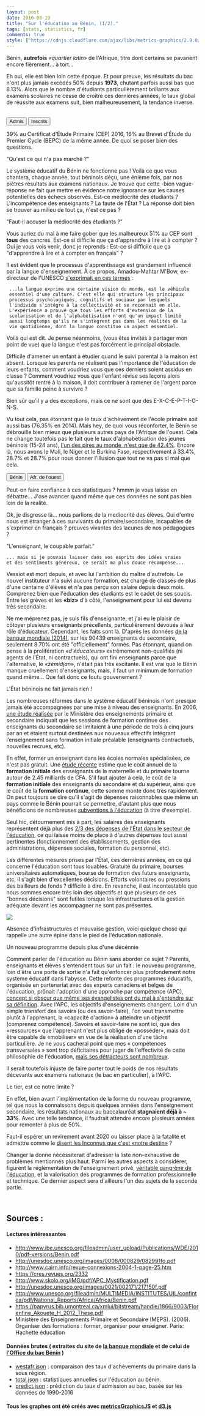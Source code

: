 ```yaml
---
layout: post
date: 2016-08-19
title: "Sur l'éducation au Bénin, (1/2)."
tags: [stats, statistics, fr]
comments: true
style: ["https://cdnjs.cloudflare.com/ajax/libs/metrics-graphics/2.9.0/metricsgraphics.min.css", "public/css/education.css", "https://netdna.bootstrapcdn.com/font-awesome/4.2.0/css/font-awesome.css"]
---
```



Bénin, __autrefois__ _«quartier latin»_ de l'Afrique, titre dont certains se pavanent encore fièrement... à tort...

Eh oui, elle est bien loin cette époque. Et pour preuve, les résultats du bac n'ont plus jamais excédés 50% depuis __1973__, chutant parfois aussi bas que 8.13%. Alors que le nombre d'étudiants particulièrement brillants aux examens scolaires ne cesse de croître ces dernières années, le taux global de réussite aux examens suit, bien malheureusement, la tendance inverse.

<!--more-->

<br>
<div id="bacperyear"> </div>
<div class='button-grp split-by-controls'>
	<button type="button" class="button active" data-y_accessor="adm" data-title="Admission">Admis</button>
    <button type="button" class="button" data-y_accessor="cand" data-title="Nombre d'inscrits">Inscrits</button>
</div>

39% au Certificat d'Étude Primaire (CEP) 2016, 16% au Brevet d'Étude du Premier Cycle (BEPC) de la même année. De quoi se poser bien des questions.

<div class="midtitle">"Qu'est ce qui n'a pas marché ?"</div>

Le système éducatif du Bénin ne fonctionne pas ! Voilà ce que vous chantera, chaque année, tout béninois déçu, une  énième fois, par nos piètres résultats aux examens nationaux. Je trouve que cette \-bien vague\- réponse ne fait que mettre en évidence notre ignorance sur les causes potentielles des échecs observés. Est-ce médiocrité des étudiants ? L'incompétence des enseignants ? La faute de l'État ? La réponse doit bien se trouver au milieu de tout ça, n'est ce pas ?



<div class="midtitle">"Faut-il accuser la médiocrité des étudiants ?"</div>

Vous auriez du mal à me faire gober que les malheureux 51% au CEP sont __tous__ des cancres. Est-ce si difficile que ça d'apprendre à lire et à compter ?  Oui je vous vois venir, donc je reprends : Est-ce si difficile que ça "d'apprendre à lire et à compter en français" ?

Il est évident que le processus d'apprentissage est grandement influencé par la langue d'enseignement. À ce propos, Amadou-Mahtar M'Bow, ex-directeur de l'UNESCO [s'exprimait en ces termes](http://unesdoc.unesco.org/images/0008/000829/082991fo.pdf) :


     ...la langue exprime une certaine vision du monde, est le véhicule
     essentiel d'une culture. C'est elle qui structure les principaux
     processus psychologiques, cognitifs et sociaux par lesquels 
     l'individu s'intégre à la collectivité et se reconnait en elle.
     L'expérience a prouvé que tous les efforts d'extension de la 
     scolarisation et de l'alphabétisation n'ont qu'un impact limité 
     aussi longtemps qu'ils ne s'intègrent pas dans les réalités de la
     vie quotidienne, dont la langue constitue un aspect essentiel. 


Voilà qui est dit. Je pense néanmoins, (vous êtes invités à partager mon point de vue) que la langue n'est pas forcément le principal obstacle. 

Difficile d'amener un enfant à étudier quand le suivi parental à la maison est absent. Lorsque les parents ne réalisent pas l'importance de l'éducation de leurs enfants, comment voudriez vous que ces derniers soient assidus en classe ? Comment voudriez vous que l'enfant révise ses leçons alors qu'aussitôt rentré à la maison, il doit contribuer à ramener de l'argent parce que sa famille peine à survivre ?

Bien sûr qu'il y a des exceptions, mais ce ne sont que des E-X-C-E-P-T-I-O-N-S. 


Vu tout cela, pas étonnant que le taux d'achèvement de l'école primaire soit aussi bas (76.35% en 2014). Mais hey, de quoi vous réconforter, le Bénin se débrouille bien mieux que plusieurs autres pays de l'Afrique de l'ouest. Cela ne change toutefois pas le fait que le taux d'alphabétisation des jeunes béninois (15-24 ans), [l'un des pires au monde, n'est que de 42.4%](http://www.indexmundi.com/g/r.aspx?c=bn&v=39&l=fr). Encore là, nous avons le Mali, le Niger et le Burkina Faso, respectivement à 33.4%,  28.7% et 28.7% pour nous donner l'illusion que tout ne va pas si mal que cela. 


<div id="completion"> </div>

<div class="button-grp compselector">
    <button type="button"  class="button active" data-chooser="benin">Bénin</button>
    <button type="button" class="button" data-chooser="westafr">Afr. de l'ouest</button>
</div>


Peut-on faire confiance à ces statistiques ? hmmm je vous laisse en débattre... J'ose avancer quand même que ces données ne sont pas bien loin de la réalité. 

Ok, je disgresse là... nous parlions de la mediocrité des élèves. Qui d'entre nous est étranger à ces survivants du primaire/secondaire, incapables de s'exprimer en français ? preuves vivantes des lacunes de nos pédagogues ?

<div class="midtitle">"L'enseignant, le coupable parfait."</div>

    ... mais si je pouvais laisser dans vos esprits des idées vraies
    et des sentiments généreux, ce serait ma plus douce récompense...


Vessiot est mort depuis, et avec lui l'ambition du maître d'autrefois. Le nouvel instituteur n'a suivi aucune formation, est chargé de classes de plus d'une centaine d'élèves et n'a pas perçu son salaire depuis deux mois. Comprenez bien que l'éducation des étudiants est le cadet de ses soucis. Entre les grèves et les __«biz»__ d'à côté, l'enseignement pour lui est devenu très secondaire. 

Ne me méprenez pas, je suis fils d'enseignante, et j'ai eu le plaisir de côtoyer plusieurs enseignants précellents, particulièrement dévoués à leur rôle d'éducateur. Cependant, les faits sont là. D'après les données [de la banque mondiale (2014)](http://data.worldbank.org/indicator/SE.SEC.TCAQ.ZS?locations=BJ), sur les 90439 enseignants du secondaire, seulement 8.70% ont été "officiellement" formés. Pas étonnant, quand on pense à la prolifération _«d'éducateurs»_  extrêmement non-qualifiés (ni agents de l'État, ni contractuels), qui ont fini enseignants parce que l'alternative, le _«zémidjan»_, n'était pas très excitante. Il est vrai que le Bénin manque cruellement d'enseignants, mais, il faut un minimum de formation quand même... Que fait donc ce foutu gouvenement ?


<div class="midtitle"> L'État béninois ne fait jamais rien !</div>

Les nombreuses réformes dans le système éducatif béninois n'ont presque jamais été accompagnées par une mise à niveau des enseignants. En 2006, <a href="#ref1">une étude réalisée</a> par le Ministère des enseignements primaire et secondaire indiquait que les sessions de formation continue des enseignants du secondaire se limitaient à une période de trois à cinq jours par an et étaient surtout destinées aux nouveaux effectifs intégrant l’enseignement sans formation initiale préalable (enseignants contractuels, nouvelles recrues, etc).

En effet, former un enseignant dans les écoles normales spécialisées, ce n'est pas gratuit. Une [étude récente](http://unesdoc.unesco.org/images/0021/002171/217150f.pdf) estime que le coût annuel de la __formation initiale__ des enseignants de la maternelle et du primaire tourne autour de 2.45 milliards de CFA. S'il faut ajouter à cela, le coût de la __formation initiale__ des enseignants du secondaire et du supérieur, ainsi que le coût de la __formation continue__, cette somme monte donc très rapidement. On peut toujours se dire qu'il s'agit de dépenses raisonnables que même un pays comme le Bénin pourrait se permettre, d'autant plus que nous bénéficions de nombreuses [subventions à l'éducation](http://www.globalpartnership.org/country/benin) (à titre d'exemple).

Seul hic, détournement mis à part, les salaires des enseignants représentent déjà plus des [2/3 des dépenses de l'État dans le secteur de l'éducation](http://unesdoc.unesco.org/images/0021/002171/217150f.pdf), ce qui laisse moins de place à d'autres dépenses tout aussi pertinentes (fonctionnement des établissements, gestion des administrations, dépenses sociales, formation du personnel, etc).

<div id="ensremu"> </div>


Les différentes mesures prises par l'État, ces dernières années, en ce qui concerne l'éducation sont tous louables. Gratuité du primaire, bourses universitaires automatiques, bourse de formation des futurs enseignants, etc, il s'agit bien d'excellentes décisions. Efforts volontaires ou pressions des bailleurs de fonds ? difficile à dire. En revanche, il est incontestable que nous sommes encore très loin des objectifs et que plusieurs de ces "bonnes décisions" sont futiles lorsque les infrastructures et la gestion adéquate devant les accompagner ne sont pas présentes. 

<div class="midtitle">
<img src="https://cdn.meme.am/instances/500x/71131261.jpg"/>
</div>


Absence d'infrastructures et mauvaise gestion, voici quelque chose qui rappelle une autre épine dans le pied de l'éducation nationale.



<div class="midtitle">Un nouveau programme depuis plus d'une décénnie</div>

Comment parler de l'éducation au Bénin sans aborder ce sujet ? Parents, enseignants et élèves s'entendent tous sur un fait : le nouveau programme, loin d'être une porte de sortie n'a fait qu'enfoncer plus profondement notre système éducatif dans l'abysse. Cette refonte des programmes éducatifs, organisée en partenariat avec des experts canadiens et belges de l'éducation, prônait l'adoption d'une approche par compétence (APC), [concept si obscur que même ses évangelistes ont du mal à s'entendre sur sa définition](http://www.cairn.info/revue-connexions-2004-1-page-25.htm). Avec l'APC, les objectifs d'enseignements changent. Loin d'un simple transfert des savoirs (ou des savoir-faire), l'on veut transmettre plutôt à l'apprenant, la «capacité d'action»  à atteindre un objectif (comprenez compétence). Savoirs et savoir-faire ne sont ici, que des «ressources» que l'apprenant n'est plus obligé de «posséder», mais doit être capable de «mobiliser» en vue de la réalisation d'une tâche particulière. Je ne vous cacherai point que mes « compétences transversales » sont trop déficitaires pour juger de l'effectivité de cette philosophie de l'éducation, [mais ses détracteurs sont nombreux](http://www.skolo.org/IMG/pdf/APC_Mystification.pdf). 

Il serait toutefois injuste de faire porter tout le poids de nos résultats décevants aux examens nationaux (le bac en particulier), à l'APC.

<div class="midtitle"> Le tier, est ce notre limite ? </div>

En effet, bien avant l'implémentation de la forme du nouveau programme, tel que nous la connaissons depuis quelques années dans l'enseignement secondaire, les résultats nationaux au baccalauréat __stagnaient déjà à ~ 33%__. Avec une telle tendance, il faudrait attendre encore plusieurs années pour remonter à plus de 50%.

Faut-il espérer un revirement avant 2020 ou laisser place à la fatalité et admettre comme le [disent les Inconnus que c'est «notre destin»](https://www.youtube.com/watch?v=1V0IE87waHU) ?


<div id="resstagne"> </div>


Changer la donne nécéssiterait d'adresser la liste non-exhaustive de problèmes mentionnés plus haut. Parmi les autres aspects à considérer, figurent la réglèmentation de l'enseignement privé, [véritable gangrène de l'éducation](http://beninwebtv.com/2016/06/benin-devenus-etablissements-a-00-bac-20151/), et la valorisation des programmes de formation professionnelle et technique. Ce dernier aspect sera d'ailleurs l'un des sujets de la seconde partie.

<br>

<!--<script type="text/javascript" src="https://cdnjs.cloudflare.com/ajax/libs/d3/4.2.2/d3.min.js"></script>-->
<script src="https://d3js.org/d3.v3.min.js"></script>

<script type="text/javascript" src="https://cdnjs.cloudflare.com/ajax/libs/metrics-graphics/2.9.0/metricsgraphics.js"></script>


<script>

var globals = {};


var split_by_params = {
    title: "Admission au bac",
    description: "% d'admis au baccalauréat depuis 1969",
    full_width: true,
    height: 300,
    bottom: 65,
    left: 100,
    right: 50,
    xax_count: 4,
    missing_is_hidden: true,
    missing_text : 'Inscription|Admission au bac depuis 1969',
    target: '#bacperyear',
    x_accessor: 'years',
    show_tooltips: true,
    y_accessor: 'adm',
    x_label: 'années',
    y_label: '% admis',
    mouseover: function(d, i) {
            // custom format the rollover text, show days
            d3.select('#bacperyear svg .mg-active-datapoint')
                .html(d.cand !=null ? '- y: '+ d.years + ' | ' + d.cand +  ' ( ' + d.adm + '% )': '- Année blanche -');
        }


};


var resstagne = {
    title: "Prédiction du % d'admission au bac",
    description: "Prédiction du pourcentage d'admission au baccalauréat jusqu'en 2020, en utilisant la regréssion linéaire avec RANSAC.",
    full_width: true,
    height: 350,
    bottom: 65,
    left: 100,
    right: 50,
    area: false,
    missing_is_hidden: true,
    yax_units: '%',
    target: '#resstagne',
    x_accessor: 'years',
    show_tooltips: true,
    y_accessor: ['adm', 'adm_pred'],
    x_label: 'années',
    aggregate_rollover: true,
    baselines: [{value: 33.33, label: '33.3%, la limite'}],
    legend : ['réel', 'prédiction (Lin. regr.)']
};


var primary_completion = {
    title: "Taux d'achèvement du primaire",
    description: "Taux d'achèvement de l'école primaire au Bénin par an",
    full_width: true,
    height: 350,
    bottom: 65,
    left: 100,
    right: 50,
    area: false,
    xax_count: 4,
    missing_is_hidden: true,
    yax_units: '%',
    target: '#completion',
    x_accessor: 'years',
    y_accessor: 'SE.PRM.CMPT.ZS',
    x_label: 'années',
    mouseover: function(d, i) {
            // custom format the rollover text, show days
            d3.select('#completion svg .mg-active-datapoint')
                .text(d["SE.PRM.CMPT.ZS"] !=null ? '- y: '+ d.years  + ', taux: ' + d["SE.PRM.CMPT.ZS"]: '- y: '+ d.years + ', N/A');
        }
};


var remuneration = {
    title: "Rémunération des enseignants",
    description: "Rémunération de tout le personnel dans l'éducation par an (en fonction du pourcentage des dépenses dans les institutions publiques d'éducation) - Données compilées par la banque mondiale",
    full_width: true,
    height: 350,
    bottom: 65,
    left: 100,
    right: 50,
    min_x: 1999,
    area: false,
    yax_units: '%',
    xax_count: 4,
    missing_is_hidden: true,
    target: '#ensremu',
    x_accessor: 'years',
    y_accessor: 'SE.XPD.MTOT.ZS',
    x_label: 'années',
    mouseover: function(d, i) {
             d3.select('#ensremu svg .mg-active-datapoint')
                .text(d['SE.XPD.MTOT.ZS'] !=null ? '-- y: '+ d.years  + ' ( ' + d['SE.XPD.MTOT.ZS'] +' % )': '-- y: '+ d.years + ' ( N/A )');
        }
};


var westaffcomp = {
    title: "Taux d'achèvement du primaire en 2014",
    description: "Comparaison du taux d'achèvement de l'école primaire en Afrique de l'ouest (2014)",
    full_width: true,
    top: 90,
    height: 350,
    target: '#completion',
    x_accessor: 'years',
    chart_type: 'bar',
    y_accessor: 'country',
    x_accessor: 'value',
        mouseover: function(d, i) {
            // custom format the rollover text, show days
            d3.select('#completion svg .mg-active-datapoint')
                .html(d.country_name + ' ( '+ d.value +' % )');
        }

};


d3.json('../../../../public/assets/data/total.json', function(data) {
    
    globals.data = data; // MG.convert.date(data, 'years');

    split_by_params.data = data;
    MG.data_graphic(split_by_params);

    primary_completion.data = data;
    MG.data_graphic(primary_completion);

    remuneration.data = data;
    MG.data_graphic(remuneration);


});


var chooser = {'benin': primary_completion, 'westafr':westaffcomp};

d3.json('../../../../public/assets/data/westafr.json', function(data) {

    westaffcomp.data = data;

});



d3.json('../../../../public/assets/data/predict.json', function(data) {

    resstagne.data = data;
    MG.data_graphic(resstagne);

});



$('.split-by-controls button').click(function() {
    var new_y_accessor = $(this).data('y_accessor');
    if (new_y_accessor == 'adm'){
        split_by_params.y_label  = '% admis';
        split_by_params.description = "% d'admis au baccalauréat depuis 1969";

    }else{
        split_by_params.y_label = 'inscrits';
        split_by_params.description = "Nombre d'inscrits au baccalauréat depuis 1969";
    }
    split_by_params.y_accessor = new_y_accessor;

    // change button state
    $(this).addClass('active').siblings().removeClass('active');

    // update data
    delete split_by_params.xax_format;
    split_by_params.title = $(this).data('title') + " au bac";
    MG.data_graphic(split_by_params);
});

$('.compselector button').click(function() {
    var show = $(this).data('chooser');
    console.log(show);
    // change button state
    $(this).addClass('active').siblings().removeClass('active');
    MG.data_graphic(chooser[show]);
});

function modify_time_period(data, past_n_years) {
    if (past_n_years !== '') {

        return MG.clone(data).slice(past_n_years * -1);
    }

    return data;
}

function set_marker(graph){
        d3.selectAll('#bacperyear .mg-marker-text')
            .attr('y', 170)
            .style('fill', 'red');
        d3.selectAll('#bacperyear .mg-markers line')
            .attr('y1', 180)
            .attr('y2', 250);

    }
</script>

## Sources :

#### Lectures intéressantes

 - http://www.ibe.unesco.org/fileadmin/user_upload/Publications/WDE/2010/pdf-versions/Benin.pdf
 - http://unesdoc.unesco.org/images/0008/000829/082991fo.pdf
 - http://www.cairn.info/revue-connexions-2004-1-page-25.htm
 - https://cres.revues.org/2332
 - http://www.skolo.org/IMG/pdf/APC_Mystification.pdf
 - http://unesdoc.unesco.org/images/0021/002171/217150f.pdf
 - http://www.unesco.org/fileadmin/MULTIMEDIA/INSTITUTES/UIL/confintea/pdf/National_Reports/Africa/Africa/Benin.pdf
 - https://papyrus.bib.umontreal.ca/xmlui/bitstream/handle/1866/9003/Florentine_Akouete_H_2012_These.pdf
 - <span id='ref1'>Ministère des Enseignements Primaire et Secondaire (MEPS). (2006). Organiser des
formations : former, organiser pour enseigner. Paris: Hachette éducation</span>

#### Données brutes ( extraites du site de [la banque mondiale](http://data.worldbank.org/) et de celui de [l'Office du bac Bénin](www.officedubacbenin.bj) )
 - <a href="{{ site.baseurl }}/public/assets/data/westafr.json">westafr.json</a> : comparaison des taux d'achèvements du primaire dans la sous région.
 - <a href="{{ site.baseurl }}/public/assets/data/total.json">total.json</a> : statistiques annuelles sur l'éducation au bénin.
 - <a href="{{ site.baseurl }}/public/assets/data/predict.json">predict.json</a> : prédiction du taux d'admission au bac, basée sur les données de 1990-2016

#### Tous les graphes ont été créés avec [metricsGraphicsJS](metricsgraphicsjs.org) et [d3.js](https://d3js.org)

